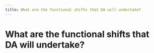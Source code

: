 ```yaml
---
title: What are the functional shifts that DA will undertake?
---
```


# What are the functional shifts that DA will undertake?
